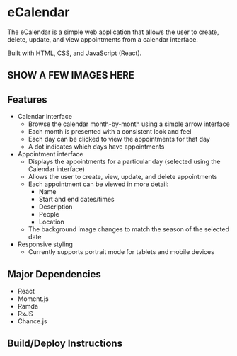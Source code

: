 # eCalendar #

The eCalendar is a simple web application that allows the user to create, delete, update, and view appointments from a calendar interface. 

Built with HTML, CSS, and JavaScript (React).


## SHOW A FEW IMAGES HERE ##

## Features

- Calendar interface
    - Browse the calendar month-by-month using a simple arrow interface
    - Each month is presented with a consistent look and feel
    - Each day can be clicked to view the appointments for that day
    - A dot indicates which days have appointments
- Appointment interface
    - Displays the appointments for a particular day (selected using the Calendar interface)
    - Allows the user to create, view, update, and delete appointments
    - Each appointment can be viewed in more detail:
        - Name
        - Start and end dates/times
        - Description
        - People
        - Location
    - The background image changes to match the season of the selected date
- Responsive styling
    - Currently supports portrait mode for tablets and mobile devices

## Major Dependencies 

- React
- Moment.js
- Ramda
- RxJS
- Chance.js


## Build/Deploy Instructions